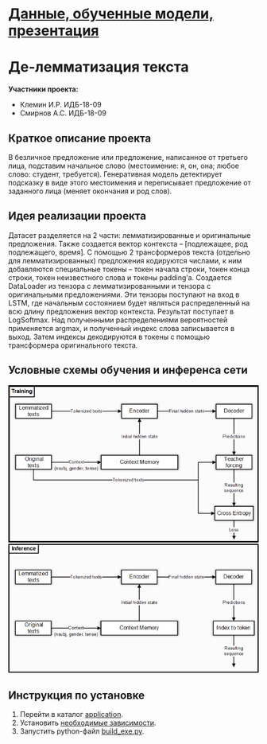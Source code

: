 # [Данные, обученные модели, презентация](https://drive.google.com/drive/folders/14GvCTtqMJvdqfS19SvmbJ0Cxny0Qe_wZ?usp=sharing)

# Де-лемматизация текста
**Участники проекта:**<br>
* Клемин И.Р. ИДБ-18-09<br>
* Смирнов А.С. ИДБ-18-09
## Краткое описание проекта
В безличное предложение или предложение, написанное от третьего лица, подставим начальное слово (местоимение: я, он, она; любое слово: студент, требуется). Генеративная модель детектирует подсказку в виде этого местоимения и переписывает предложение от заданного лица (меняет окончания и род слов).

## Идея реализации проекта
Датасет разделяется на 2 части: лемматизированные и оригинальные предложения. Также создается вектор контекста – [подлежащее, род подлежащего, время]. С помощью 2 трансформеров текста (отдельно для лемматизированных) предложения кодируются числами, к ним добавляются специальные токены – токен начала строки, токен конца строки, токен неизвестного слова и токены padding’а. Создается DataLoader из тензора с лемматизированными и тензора с оригинальными предложениями. Эти тензоры поступают на вход в LSTM, где начальным состоянием будет являться распределенный на всю длину предложения вектор контекста. Результат поступает в LogSoftmax. Над полученными распределениями вероятностей применяется argmax, и полученный индекс слова записывается в выход. Затем индексы декодируются в токены с помощью трансформера оригинального текста.

## Условные схемы обучения и инференса сети
![Обучение](https://github.com/Klemma/ML_Project/blob/main/schemes/ML_project_idea%20(training).png "Обучение")
![Инференс](https://github.com/Klemma/ML_Project/blob/main/schemes/ML_project_idea%20(inference).png "Инференс")

## Инструкция по установке
1. Перейти в каталог [application](application).
2. Установить [необходимые зависимости](application/requirements.txt).
3. Запустить python-файл [build_exe.py](application/build_exe.py).
